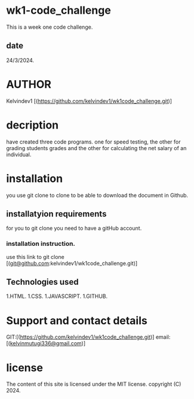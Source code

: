 # wk1-code_challenge

This is a week one code challenge.

## date

24/3/2024.

# AUTHOR

Kelvindev1 [(https://github.com/kelvindev1/wk1code_challenge.git)]

# decription

have created three code programs. one for speed testing, the other for grading students grades and the other for calculating the net salary of an individual.

# installation

you use git clone to clone to be able to download the document in Github.

## installatyion requirements

for you to git clone you need to have a gitHub account.

### installation instruction.

use this link to git clone [(git@github.com:kelvindev1/wk1code_challenge.git)]

## Technologies used

1.HTML.
1.CSS.
1.JAVASCRIPT.
1.GITHUB.

# Support and contact details

GIT:[(https://github.com/kelvindev1/wk1code_challenge.git)]
email:[(kelvinmutugi336@gmail.com)]

# license

The content of this site is licensed under the MIT license.
copyright (C) 2024.
